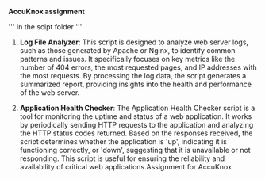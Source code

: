 **AccuKnox assignment**

''' In the scipt folder '''
1. **Log File Analyzer**:
   This script is designed to analyze web server logs, such as those generated by Apache or Nginx, to identify common patterns and issues. It specifically focuses on key metrics like the number of 404 errors, the most requested pages, and IP addresses with the most requests. By processing the log data, the script generates a summarized report, providing insights into the health and performance of the web server.

2. **Application Health Checker**:
   The Application Health Checker script is a tool for monitoring the uptime and status of a web application. It works by periodically sending HTTP requests to the application and analyzing the HTTP status codes returned. Based on the responses received, the script determines whether the application is 'up', indicating it is functioning correctly, or 'down', suggesting that it is unavailable or not responding. This script is useful for ensuring the reliability and availability of critical web applications.Assignment for AccuKnox

